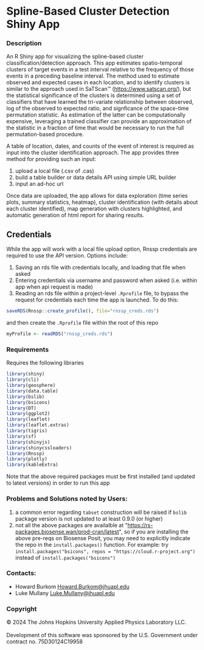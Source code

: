 # Spline-Based Cluster Detection Shiny App

### Description

An R Shiny app for visualizing the spline-based cluster classification/detection approach.
This app estimates spatio-temporal clusters of target events in a test interval
relative to the frequency of those events in a preceding baseline interval. The
method used to estimate observed and expected cases in each location, and to 
identify clusters is similar to the approach used in SaTScan™ 
(https://www.satscan.org/), but the statistical significance of the clusters is
determined using a set of classifiers that have learned the tri-variate relationship
between observed, log of the observed to expected ratio, and signficance of the
space-time permutation statistic. As estimation of the latter can be computationally
expensive, leveraging a trained classifier can provide an approximation of the statistic
in a fraction of time that would be necessary to run the full permutation-based
procedure. 
  
A table of location, dates, and counts of the event of interest is required as
input into the cluster identification approach. The app provides three method for
providing such an input:

1. upload a local file (.csv of .cas)
2. build a table builder or data details API using simple URL builder
3. input an ad-hoc url
  
Once data are uploaded, the app allows for data exploration (time series plots, 
summary statistics, heatmap), cluster identification (with details about each
cluster identified), map generation with clusters highlighted, and automatic
generation of html report for sharing results.

## Credentials

While the app will work with a local file upload option, Rnssp credentials are required to use the API version. Options include:

1.  Saving an rds file with credentials locally, and loading that file when asked
2.  Entering credentials via username and password when asked (i.e. within app when api request is made)
3.  Reading an rds file within a project-level `.Rprofile` file, to bypass the request for credentials each time the app is launched. To do this:

``` r
saveRDS(Rnssp::create_profile(), file="rnssp_creds.rds")
```

and then create the `.Rprofile` file within the root of this repo

``` r
myProfile <- readRDS("rnssp_creds.rds")
```

### Requirements

Requires the following libraries
```R
library(shiny)
library(cli)
library(geosphere)
library(data.table)
library(bslib)
library(bsicons)
library(DT)
library(ggplot2)
library(leaflet)
library(leaflet.extras)
library(tigris)
library(sf)
library(shinyjs)
library(shinycssloaders)
library(Rnssp)
library(plotly)
library(kableExtra)
```

Note that the above required packages must be first installed (and updated to latest versions) in order to run this app

### Problems and Solutions noted by Users:
1. a common error regarding `tabset` construction will be raised if `bslib` package version is not updated to at least 0.9.0 (or higher)
2. not all the above packages are availalble at "https://rs-packages.biosense.wan/prod-cran/latest", so if you are installing the above pre-reqs on Biosense Posit, you may need to explicitly indicate the repo in the `install.packages()` function.  For example: try `install.packages("bsicons", repos = "https://cloud.r-project.org")` instead of `install.packages("bsicons")`


### Contacts:

-   Howard Burkom [Howard.Burkom\@jhuapl.edu](mailto:Howard.Burkom@jhuapl.edu)
-   Luke Mullany [Luke.Mullany\@jhuapl.edu](mailto:Luke.Mullany@jhuapl.edu)

### Copyright

© 2024 The Johns Hopkins University Applied Physics Laboratory LLC.<br></br> Development of this software was sponsored by the U.S. Government under contract no. 75D30124C19958
